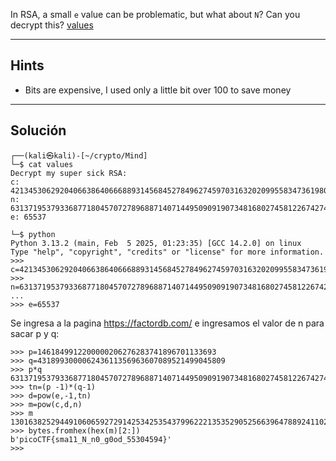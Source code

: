 In RSA, a small `e` value can be problematic, but what about `N`? Can you decrypt this? [values](https://mercury.picoctf.net/static/bf5e2c8811afb4669f4a6850e097e8aa/values)
__________
## Hints
* Bits are expensive, I used only a little bit over 100 to save money
________
## Solución

```
┌──(kali㉿kali)-[~/crypto/Mind]
└─$ cat values         
Decrypt my super sick RSA:
c: 421345306292040663864066688931456845278496274597031632020995583473619804626233684
n: 631371953793368771804570727896887140714495090919073481680274581226742748040342637
e: 65537   

```

```
└─$ python        
Python 3.13.2 (main, Feb  5 2025, 01:23:35) [GCC 14.2.0] on linux
Type "help", "copyright", "credits" or "license" for more information.
>>> c=421345306292040663864066688931456845278496274597031632020995583473619804626233684
>>> n=631371953793368771804570727896887140714495090919073481680274581226742748040342637
... 
>>> e=65537 

```

Se ingresa a la pagina https://factordb.com/ e ingresamos el valor de n para sacar p y q:
```
>>> p=1461849912200000206276283741896701133693
>>> q=431899300006243611356963607089521499045809
>>> p*q
631371953793368771804570727896887140714495090919073481680274581226742748040342637
>>> tn=(p -1)*(q-1)
>>> d=pow(e,-1,tn)
>>> m=pow(c,d,n)
>>> m
13016382529449106065927291425342535437996222135352905256639647889241102700065917
>>> bytes.fromhex(hex(m)[2:])
b'picoCTF{sma11_N_n0_g0od_55304594}'
>>> 